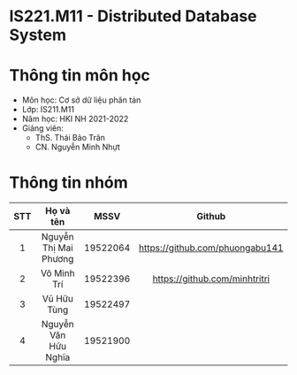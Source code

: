 # IS221.M11 - Distributed Database System


# Thông tin môn học
* Môn học: Cơ sở dữ liệu phân tán
* Lớp: IS211.M11
* Năm học: HKI NH 2021-2022
* Giảng viên:
  * ThS. Thái Bảo Trân
  * CN. Nguyễn Minh Nhựt

# Thông tin nhóm
| STT | Họ và tên             | MSSV     | Github                              | 
|:---:|:---------------------:|:--------:|:-----------------------------------:|
| 1   | Nguyễn Thị Mai Phương | 19522064 | https://github.com/phuongabu141     |                 
| 2   | Võ Minh Trí           | 19522396 | https://github.com/minhtritri       |
| 3   | Vũ Hữu Tùng           | 19522497 |                                     |
| 4   | Nguyễn Văn Hữu Nghĩa  | 19521900 |                                     |
